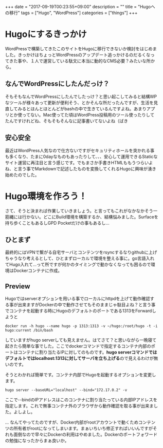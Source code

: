 +++
date = "2017-09-19T00:23:55+09:00"
description = ""
title = "Hugoへの移行"
tags = ["Hugo", "WordPress"]
categories = ["things"]
+++

# Hugoにするきっかけ

WordPressで構築してきたこのサイトをHugoに移行できないか検討をはじめました。きっかけはちょっとWordPressのアップデート追っかけるのだるくなってきた事や、１人で運営している駄文に本当に動的なCMS必要？みたいな所から。

## なんでWordPressにしたんだっけ？

そもそもなんでWordPressにしたんでしたっけ？と思い起こしてみると結構WPなツールが様々あって更新が便利そう、とかそんな所だったんですが、生活を見直してみるとほんとほとんどがbashの中で生きているんですよね。あまりアプリとか使ってない。Mac使ってた頃はWordPress投稿用のツール使ったりしてたんですけれどね、そもそもそんなに記事書いてないよね（ばき

## 安心安全

最近はWordPress人気なので仕方ないですがセキュリティホールを突かれる事も多くなり、たまに0dayなものもあったりして、、、安心して運用できるStaticなサイト運営に再注目と言う感じです。でもまさか手書きHTMLももうつらいよね、と言う事でMarkdownで記述したものを変換してくれるHugoに興味が湧き始めたのでした。

# Hugo環境を作ろう！

さて、そうと決まれば作業していきましょう。と言ってもこれがなかなかそう一筋縄には行かない。どこにBuild環境を構築するか、結構悩みました。Surfaceを持ち歩くこともあるしGPD Pocketだけの事もあるし...

## ひとまず

最終的にはVPNで繋がる自宅サーバとコンテンツをrsyncするなりgithubに上げちゃうなり考えるとして、ひとまずローカルで環境を整える事に。go言語入れてHugo入れて...って所ですが何かのタイミングで動かなくなっても困るので環境はDockerコンテナに作成。　

## Preview

Hugoではserverオプションを用いる事でローカルにhttpdを上げて動作確認する事が出来ますがDockerの中で動作させてもそのままじゃ駄目よね？と言う事でコンテナを起動する時にHugoのデフォルトのポートである1313をForwardしようと

```
docker run -h hugo --name hugo -p 1313:1313 -v ~/hugo:/root/hugo -t -i hugo:current /bin/bash
```

していますがhugo serverしても見えません。はてさて？と思いながら一晩寝て起きたら簡単な事でした。ここでdockerコマンドで指定するコンテナ内部のポートはコンテナに割り当たるIPに対してのものです。**hugo serverコマンドではデフォルトではlocalhost:1313に対してサーバを立ち上げる**ので見えるわけが無いのです。

そうとわかれば簡単です。コンテナ内部でHugoを起動するオプションを変更します。

```
hugo server --baseURL="localhost" --bind="172.17.0.2" -v
```

ここで--bindのIPアドレスはこのコンテナに割り当たっている内部IPアドレスを指定します。これで無事コンテナ外のブラウザから動作確認を取る事が出来ました。よしよし。


... なんてやってたのですが、Docker内部がrootアカウントで動くためコンテンツの所有者がrootになってしまいます。まぁいちいち修正すればいいんですがそれも面倒なので早々にDockerの利用はやめました。Dockerのポートフォワードの勉強になったからまぁ良いか。
